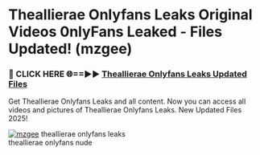 # Theallierae Onlyfans Leaks Original Videos 0nlyFans Leaked - Files Updated! (mzgee)

<h3>🔴 CLICK HERE 🌐==►► <a href="https://tinyurl.com/2jnfzry5" rel="nofollow">Theallierae Onlyfans Leaks Updated Files</a></h3>

Get Theallierae Onlyfans Leaks and all content. Now you can access all videos and pictures of Theallierae Onlyfans Leaks. New Updated Files 2025!

[![mzgee](https://i.imgur.com/GyGTBgg.gif)](https://tinyurl.com/2jnfzry5)
theallierae onlyfans leaks<br>
theallierae onlyfans nude